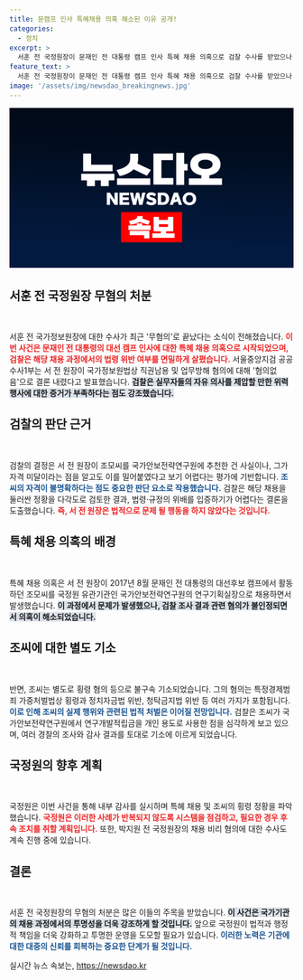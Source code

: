 ```yaml
---
title: 문캠프 인사 특혜채용 의혹 해소된 이유 공개!
categories:
  - 정치
excerpt: >
  서훈 전 국정원장이 문재인 전 대통령 캠프 인사 특혜 채용 의혹으로 검찰 수사를 받았으나 무혐의로 결론났다. 채용 당사자인 조씨는 별개로 횡령 혐의로 불구속기소됐다. 검찰은 서 전 원장의 범죄 성립이 어렵다는 입장이다.
feature_text: >
  서훈 전 국정원장이 문재인 전 대통령 캠프 인사 특혜 채용 의혹으로 검찰 수사를 받았으나 무혐의로 결론났다. 채용 당사자인 조씨는 별개로 횡령 혐의로 불구속기소됐다. 검찰은 서 전 원장의 범죄 성립이 어렵다는 입장이다.
image: '/assets/img/newsdao_breakingnews.jpg'
---
```


<p><img src="/assets/img/newsdao_breakingnews.jpg" alt="implanttips 속보" /></p>

<h2 data-ke-size="size26">서훈 전 국정원장 무혐의 처분</h2>

<p data-ke-size="size16">&nbsp;</p>

<p>서훈 전 국가정보원장에 대한 수사가 최근 '무혐의'로 끝났다는 소식이 전해졌습니다. <b><span style="color: #ee2323;">이번 사건은 문재인 전 대통령의 대선 캠프 인사에 대한 특혜 채용 의혹으로 시작되었으며, 검찰은 해당 채용 과정에서의 법령 위반 여부를 면밀하게 살폈습니다.</span></b> 서울중앙지검 공공수사1부는 서 전 원장이 국가정보원법상 직권남용 및 업무방해 혐의에 대해 '혐의없음'으로 결론 내렸다고 발표했습니다. <b><span style="background-color: #21538527;">검찰은 실무자들의 자유 의사를 제압할 만한 위력 행사에 대한 증거가 부족하다는 점도 강조했습니다.</span></b></p>

<h2 data-ke-size="size26">검찰의 판단 근거</h2>

<p data-ke-size="size16">&nbsp;</p>

<p>검찰의 결정은 서 전 원장이 조모씨를 국가안보전략연구원에 추천한 건 사실이나, 그가 자격 미달이라는 점을 알고도 이를 밀어붙였다고 보기 어렵다는 평가에 기반합니다. <b><span style="color: #1a5490;">조씨의 자격이 불명확하다는 점도 중요한 판단 요소로 작용했습니다.</span></b> 검찰은 해당 채용을 둘러싼 정황을 다각도로 검토한 결과, 법령·규정의 위배를 입증하기가 어렵다는 결론을 도출했습니다. <b><span style="color: #ee2323;">즉, 서 전 원장은 법적으로 문제 될 행동을 하지 않았다는 것입니다.</span></b></p>

<h2 data-ke-size="size26">특혜 채용 의혹의 배경</h2>

<p data-ke-size="size16">&nbsp;</p>

<p>특혜 채용 의혹은 서 전 원장이 2017년 8월 문재인 전 대통령의 대선후보 캠프에서 활동하던 조모씨를 국정원 유관기관인 국가안보전략연구원의 연구기획실장으로 채용하면서 발생했습니다. <b><span style="background-color: #21538527;">이 과정에서 문제가 발생했으나, 검찰 조사 결과 관련 혐의가 불인정되면서 의혹이 해소되었습니다.</span></b></p>

<h2 data-ke-size="size26">조씨에 대한 별도 기소</h2>

<p data-ke-size="size16">&nbsp;</p>

<p>반면, 조씨는 별도로 횡령 혐의 등으로 불구속 기소되었습니다. 그의 혐의는 특정경제범죄 가중처벌법상 횡령과 정치자금법 위반, 청탁금지법 위반 등 여러 가지가 포함됩니다. <b><span style="color: #1a5490;">이로 인해 조씨의 실제 행위와 관련된 법적 처벌은 이어질 전망입니다.</span></b> 검찰은 조씨가 국가안보전략연구원에서 연구개발적립금을 개인 용도로 사용한 점을 심각하게 보고 있으며, 여러 경찰의 조사와 감사 결과를 토대로 기소에 이르게 되었습니다.</p>

<h2 data-ke-size="size26">국정원의 향후 계획</h2>

<p data-ke-size="size16">&nbsp;</p>

<p>국정원은 이번 사건을 통해 내부 감사를 실시하며 특혜 채용 및 조씨의 횡령 정황을 파악했습니다. <b><span style="color: #ee2323;">국정원은 이러한 사례가 반복되지 않도록 시스템을 점검하고, 필요한 경우 후속 조치를 취할 계획입니다.</span></b> 또한, 박지원 전 국정원장의 채용 비리 혐의에 대한 수사도 계속 진행 중에 있습니다.</p>

<h2 data-ke-size="size26">결론</h2>

<p data-ke-size="size16">&nbsp;</p>

<p>서훈 전 국정원장의 무혐의 처분은 많은 이들의 주목을 받았습니다. <b><span style="background-color: #21538527;">이 사건은 국가기관의 채용 과정에서의 투명성을 더욱 강조하게 할 것입니다.</span></b> 앞으로 국정원이 법적과 행정적 책임을 더욱 강화하고 투명한 운영을 도모할 필요가 있습니다. <b><span style="color: #1a5490;">이러한 노력은 기관에 대한 대중의 신뢰를 회복하는 중요한 단계가 될 것입니다.</span></b></p>
실시간 뉴스 속보는, <a href="https://newsdao.kr" rel="dofollow">https://newsdao.kr</a>


